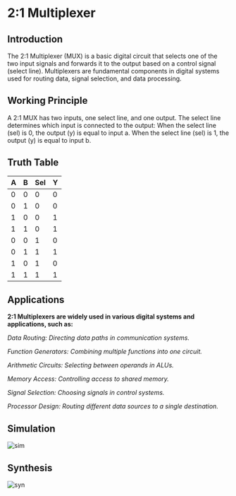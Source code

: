 # 2:1 Multiplexer
## Introduction
The 2:1 Multiplexer (MUX) is a basic digital circuit that selects one of the two input signals and forwards it to the output based on a control signal (select line).
Multiplexers are fundamental components in digital systems used for routing data, signal selection, and data processing.

## Working Principle
A 2:1 MUX has two inputs, one select line, and one output. The select line determines which input is connected to the output:
When the select line (sel) is 0, the output (y) is equal to input a.
When the select line (sel) is 1, the output (y) is equal to input b.

## Truth Table
| A | B | Sel | Y |
|---|---|-----|---|
| 0 | 0 |  0  | 0 |
| 0 | 1 |  0  | 0 |
| 1 | 0 |  0  | 1 |
| 1 | 1 |  0  | 1 |
| 0 | 0 |  1  | 0 |
| 0 | 1 |  1  | 1 |
| 1 | 0 |  1  | 0 |
| 1 | 1 |  1  | 1 |

## Applications
**2:1 Multiplexers are widely used in various digital systems and applications, such as:**

*Data Routing: Directing data paths in communication systems.*

*Function Generators: Combining multiple functions into one circuit.*

*Arithmetic Circuits: Selecting between operands in ALUs.*

*Memory Access: Controlling access to shared memory.*

*Signal Selection: Choosing signals in control systems.*

*Processor Design: Routing different data sources to a single destination.*

## Simulation
![sim](https://github.com/user-attachments/assets/f993881d-83c2-4861-b5bf-cc50747af642)

## Synthesis
![syn](https://github.com/user-attachments/assets/fbf96b3a-a311-4b8a-8d38-de03756ec126)
